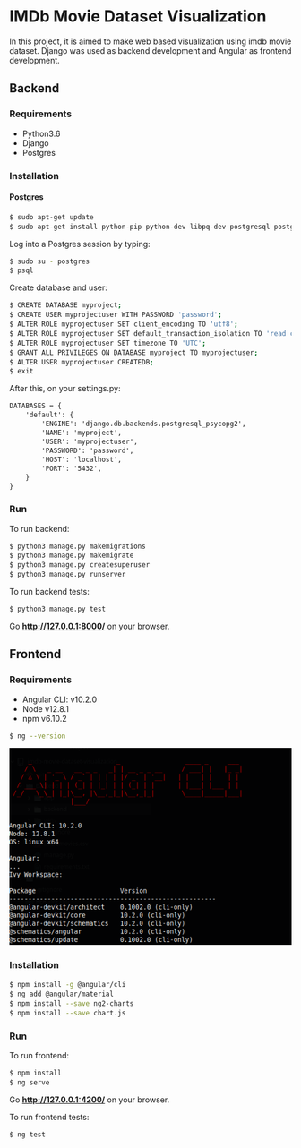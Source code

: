# IMDb Movie Dataset Visualization

In this project, it is aimed to make web based visualization using imdb movie dataset.
Django was used as backend development and Angular as frontend development.

## Backend

### Requirements
* Python3.6
* Django
* Postgres

### Installation

#### Postgres

```sh
$ sudo apt-get update
$ sudo apt-get install python-pip python-dev libpq-dev postgresql postgresql-contrib
```

 Log into a Postgres session by typing:

 ```sh
 $ sudo su - postgres
 $ psql
 ```

 Create database and user:

 ```sh
 $ CREATE DATABASE myproject;
 $ CREATE USER myprojectuser WITH PASSWORD 'password';
 $ ALTER ROLE myprojectuser SET client_encoding TO 'utf8';
 $ ALTER ROLE myprojectuser SET default_transaction_isolation TO 'read committed';
 $ ALTER ROLE myprojectuser SET timezone TO 'UTC';
 $ GRANT ALL PRIVILEGES ON DATABASE myproject TO myprojectuser;
 $ ALTER USER myprojectuser CREATEDB;
 $ exit
 ```

 After this, on your settings.py:

  ```
  DATABASES = {
      'default': {
          'ENGINE': 'django.db.backends.postgresql_psycopg2',
          'NAME': 'myproject',
          'USER': 'myprojectuser',
          'PASSWORD': 'password',
          'HOST': 'localhost',
          'PORT': '5432',
      }
  }
  ```

### Run
To run backend:

```sh
$ python3 manage.py makemigrations
$ python3 manage.py makemigrate
$ python3 manage.py createsuperuser
$ python3 manage.py runserver
```

To run backend tests:

```sh
$ python3 manage.py test
```

Go **http://127.0.0.1:8000/** on your browser.


## Frontend

### Requirements
* Angular CLI: v10.2.0
* Node v12.8.1
* npm v6.10.2

```sh
$ ng --version
```
![Picture](/angular.png)

### Installation

```sh
$ npm install -g @angular/cli
$ ng add @angular/material
$ npm install --save ng2-charts
$ npm install --save chart.js
```

### Run
To run frontend:

```sh
$ npm install
$ ng serve
```

Go **http://127.0.0.1:4200/** on your browser.

To run frontend tests:

```sh
$ ng test
```
